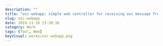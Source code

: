 ```yaml
---
description: ""
title: "osc-webapp: simple web controller for receiving osc message from www"
slug: osc-webapp
date: 2019-11-16 23:20:16
category: Work
tags: [Tool, Web]
keyVisual: works/osc-webapp.png
---
```

